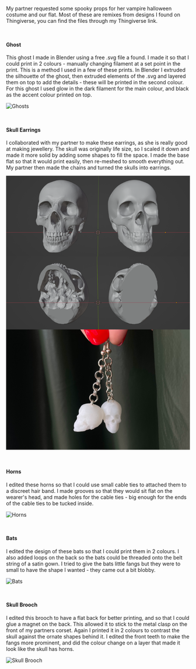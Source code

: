 
My partner requested some spooky props for her vampire halloween costume and our flat. Most of these are remixes from designs I found on Thingiverse, you can find the files through my Thingiverse link.

  <div style="height: 1em"> </div>

#### Ghost

This ghost I made in Blender using a free .svg file a found. I made it so that I could print in 2 colours - manually changing filament at a set point in the print. This is a method I used in a few of these prints. In Blender I extruded the silhouette of the ghost, then extruded elements of the .svg and layered them on top to add the details - these will be printed in the second colour. For this ghost I used glow in the dark filament for the main colour, and black as the accent colour printed on top.

![Ghosts](./images/12-ghosts.png)

  <div style="height: 1em"> </div>

#### Skull Earrings

I collaborated with my partner to make these earrings, as she is really good at making jewellery. The skull was originally life size, so I scaled it down and made it more solid by adding some shapes to fill the space. I made the base flat so that it would print easily, then re-meshed to smooth everything out. My partner then made the chains and turned the skulls into earrings.

![Earrings](./images/12-earrings.png)

  <div style="height: 1em"> </div>

#### Horns

I edited these horns so that I could use small cable ties to attached them to a discreet hair band. I made grooves so that they would sit flat on the wearer's head, and made holes for the cable ties - big enough for the ends of the cable ties to be tucked inside.

![Horns](./images/12-horns.png)

  <div style="height: 1em"> </div>

#### Bats

I edited the design of these bats so that I could print them in 2 colours. I also added loops on the back so the bats could be threaded onto the belt string of a satin gown. I tried to give the bats little fangs but they were to small to have the shape I wanted - they came out a bit blobby.

![Bats](./images/12-bats.png)

  <div style="height: 1em"> </div>

#### Skull Brooch

I edited this brooch to have a flat back for better printing, and so that I could glue a magnet on the back. This allowed it to stick to the metal clasp on the front of my partners corset. Again I printed it in 2 colours to contrast the skull against the ornate shapes behind it. I edited the front teeth to make the fangs more prominent, and did the colour change on a layer that made it look like the skull has horns.

![Skull Brooch](./images/12-skull-brooch.png)




  <div style="height: 1em"> </div>
